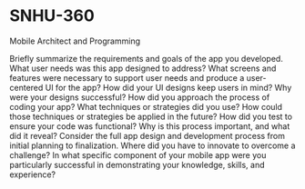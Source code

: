 # SNHU-360
Mobile Architect and Programming

Briefly summarize the requirements and goals of the app you developed. What user needs was this app designed to address?
What screens and features were necessary to support user needs and produce a user-centered UI for the app? How did your UI designs keep users in mind? Why were your designs successful?
How did you approach the process of coding your app? What techniques or strategies did you use? How could those techniques or strategies be applied in the future?
How did you test to ensure your code was functional? Why is this process important, and what did it reveal?
Consider the full app design and development process from initial planning to finalization. Where did you have to innovate to overcome a challenge?
In what specific component of your mobile app were you particularly successful in demonstrating your knowledge, skills, and experience?
